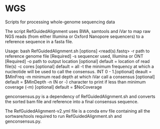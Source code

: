 # WGS
Scripts for processing whole-genome sequencing data

The script RefGuidedAlignment uses BWA, samtools and iVar to map raw NGS reads (from either Illumina or Oxford Nanopore sequencers) to a reference sequence in a fasta file.

Usage: bash RefGuidedAlignment.sh [options] <read(s).fastq>
	-r path to reference genome file [Required]
	-s sequencer used, Illumina or ONT [Required]
	-o path to output location [optional] default = location of read file(s)
	-c cores [optional] default = all
	-t the minimum frequency at which a nucleotide will be used to call the consensus. INT 0 - 1.[optional] deault = $MinFreq
	-m minimum read depth at which iVar call a consensus [optional] default = $MinDepth
	-n (N or -) character to print if less than minimum coverage (-m) [optional] default = $NoCoverage
  
  genconsensus.py is a dependency of RefGuidedAlignment.sh and converts the sorted bam file and reference into a final consensus sequence.
  
  The RefGuidedAlignment-v2.yml file is a conda env file containing all the sortware/tools required to run RefGuidedAlignment.sh and genconsensus.py.
